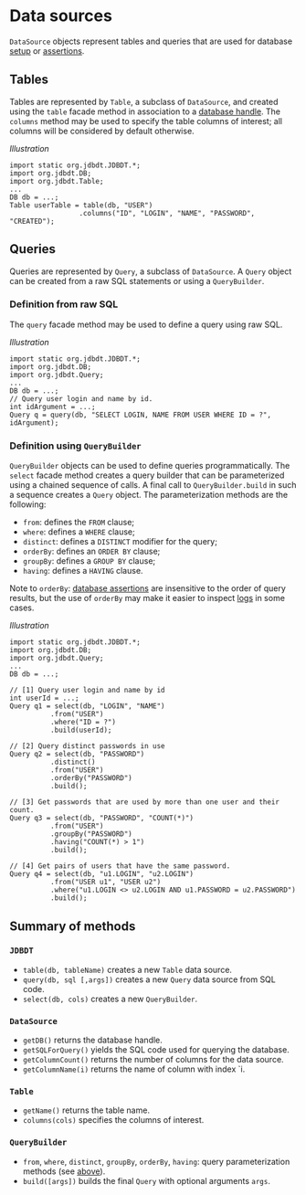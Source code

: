 
# Data sources

`DataSource` objects represent tables and queries that are used for database 
 [setup](DBSetup.html) or [assertions](DBAssertions.html).
 
## Tables
<a name="Table"></a>

Tables are represented by `Table`, a subclass of `DataSource`, and created
using the `table` facade method in association to a [database handle](DB.html). 
The `columns` method may be used to specify the table columns of interest; all
columns will be considered by default otherwise.

*Illustration*

    import static org.jdbdt.JDBDT.*;
    import org.jdbdt.DB;
    import org.jdbdt.Table;
    ...
    DB db = ...;
    Table userTable = table(db, "USER")
	                 .columns("ID", "LOGIN", "NAME", "PASSWORD", "CREATED");

## Queries
<a name="Query"></a>

Queries are represented by `Query`, a subclass of `DataSource`. 
A `Query` object can be created from a raw SQL statements or using a `QueryBuilder`.    
             
### Definition from raw SQL 
<a name="RawQuery"></a>

The `query` facade method may be used to define a query using raw SQL.
 
 *Illustration*
        
    import static org.jdbdt.JDBDT.*;
    import org.jdbdt.DB;
    import org.jdbdt.Query;
    ...
    DB db = ...;
    // Query user login and name by id.
    int idArgument = ...;
    Query q = query(db, "SELECT LOGIN, NAME FROM USER WHERE ID = ?", idArgument);

### Definition using `QueryBuilder`
<a name="QueryBuilder"></a>

`QueryBuilder` objects can be used to define queries programmatically.
The `select` facade method creates a query builder that can be parameterized
using a chained sequence of calls. A final call to `QueryBuilder.build` in 
such a sequence creates a `Query` object. The parameterization methods are the following:

* `from`: defines the `FROM` clause;
* `where`: defines a `WHERE` clause; 
* `distinct`: defines a `DISTINCT` modifier for the query;
* `orderBy`: defines an `ORDER BY` clause;
* `groupBy`: defines  a `GROUP BY` clause;
* `having`: defines a `HAVING` clause.

Note to `orderBy`: [database assertions](DBAssertions.html) are insensitive 
to the order of query results, but the use of `orderBy` may make it easier to inspect
[logs](Logs.html) in some cases.

*Illustration*

    import static org.jdbdt.JDBDT.*;
    import org.jdbdt.DB;
    import org.jdbdt.Query;
    ...
    DB db = ...;
    
    // [1] Query user login and name by id 
    int userId = ...;
    Query q1 = select(db, "LOGIN", "NAME")
              .from("USER")
              .where("ID = ?")
              .build(userId); 
              
    // [2] Query distinct passwords in use
    Query q2 = select(db, "PASSWORD")
              .distinct()
              .from("USER")
              .orderBy("PASSWORD")
              .build();
              
    // [3] Get passwords that are used by more than one user and their count.
    Query q3 = select(db, "PASSWORD", "COUNT(*)")
              .from("USER")
              .groupBy("PASSWORD")
              .having("COUNT(*) > 1")
              .build();
              
    // [4] Get pairs of users that have the same password.
    Query q4 = select(db, "u1.LOGIN", "u2.LOGIN")
              .from("USER u1", "USER u2")
              .where("u1.LOGIN <> u2.LOGIN AND u1.PASSWORD = u2.PASSWORD")
              .build();
   
## Summary of methods

### `JDBDT`

* `table(db, tableName)` creates a new `Table` data source.
* `query(db, sql [,args])` creates a new `Query` data source from SQL code.
* `select(db, cols)` creates a new `QueryBuilder`.

### `DataSource`

* `getDB()` returns the database handle.
* `getSQLForQuery()` yields the SQL code used for querying the database.
* `getColumnCount()` returns the number of columns for the data source.
* `getColumnName(i)` returns the name of column with index `i. 

### `Table` 

* `getName()` returns the table name.
* `columns(cols)` specifies the columns of interest.

### `QueryBuilder`

* `from`, `where`, `distinct`, `groupBy`, `orderBy`, `having`: query parameterization methods (see [above](DataSources.html#QueryBuilder)).
* `build([args])` builds the final `Query` with optional arguments `args`.


